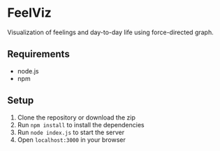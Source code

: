 # FeelViz

Visualization of feelings and day-to-day life using force-directed graph.

## Requirements
* node.js
* npm

## Setup
1. Clone the repository or download the zip
2. Run `npm install` to install the dependencies
3. Run `node index.js` to start the server
4. Open `localhost:3000` in your browser
